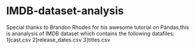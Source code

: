 # IMDB-dataset-analysis
Special thanks to Brandon Rhodes for his awesome tutorial on Pandas,this is ananalysis of IMDB dataset which contains the following datafiles:
1]cast.csv
2]release_dates.csv
3]titles.csv
